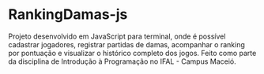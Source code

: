 # RankingDamas-js
Projeto desenvolvido em JavaScript para terminal, onde é possível cadastrar jogadores, registrar partidas de damas, acompanhar o ranking por pontuação e visualizar o histórico completo dos jogos. Feito como parte da disciplina de Introdução à Programação no IFAL - Campus Maceió.
